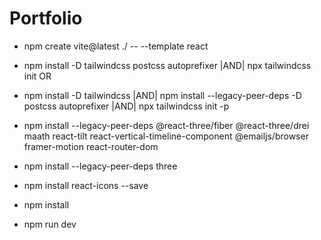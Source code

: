 # Portfolio

- npm create vite@latest ./ -- --template react

- npm install -D tailwindcss postcss autoprefixer |AND| npx tailwindcss init
  OR
- npm install -D tailwindcss |AND| npm install --legacy-peer-deps -D postcss autoprefixer |AND| npx tailwindcss init -p

- npm install --legacy-peer-deps @react-three/fiber @react-three/drei maath react-tilt react-vertical-timeline-component @emailjs/browser framer-motion react-router-dom
- npm install --legacy-peer-deps three
- npm install react-icons --save
- npm install 
- npm run dev
